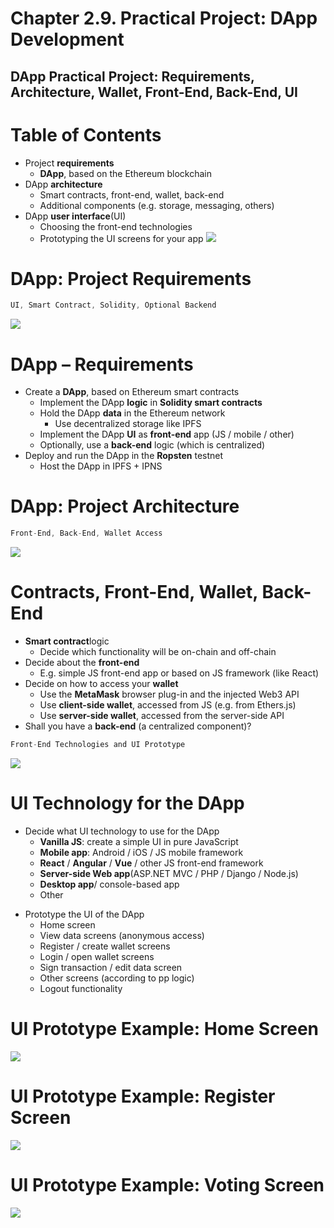 # Chapter 2.9. Practical Project: DApp Development

## DApp Practical Project: Requirements, Architecture, Wallet, Front-End, Back-End, UI
## 

# Table of Contents
- Project **requirements**
  - **DApp**, based on the Ethereum blockchain
- DApp **architecture**
  - Smart contracts, front-end, wallet, back-end
  - Additional components (e.g. storage, messaging, others)
- DApp **user interface**(UI)
  - Choosing the front-end technologies
  - Prototyping the UI screens for your app
![](/assets/practical-project-building-a-dapp-table-of-contents-01.png)


# DApp: Project Requirements

```cs
UI, Smart Contract, Solidity, Optional Backend
```

![](/assets/practical-project-building-a-dapp-dapp-project-requirements-01.png)


# DApp – Requirements
- Create a **DApp**, based on Ethereum smart contracts
  - Implement the DApp **logic** in **Solidity smart contracts**
  - Hold the DApp **data** in the Ethereum network
    - Use decentralized storage like IPFS
  - Implement the DApp **UI** as **front-end** app (JS / mobile / other)
  - Optionally, use a **back-end** logic (which is centralized)
- Deploy and run the DApp in the **Ropsten** testnet
  - Host the DApp in IPFS + IPNS


# DApp: Project Architecture

```cs
Front-End, Back-End, Wallet Access
```

![](/assets/practical-project-building-a-dapp-dapp-project-architecture-01.png)


# Contracts, Front-End, Wallet, Back-End 
- **Smart contract**logic
  - Decide which functionality will be on-chain and off-chain
- Decide about the **front-end**
  - E.g. simple JS front-end app or based on JS framework (like React)
- Decide on how to access your **wallet**
  - Use the **MetaMask** browser plug-in and the injected Web3 API
  - Use **client-side wallet**, accessed from JS (e.g. from Ethers.js)
  - Use **server-side wallet**, accessed from the server-side API
- Shall you have a **back-end** (a centralized component)?


<!-- # DApp: User Interface ( -->

```cs
Front-End Technologies and UI Prototype
```

![](/assets/practical-project-building-a-dapp-dapp-user-interface-ui-01.png)


# UI Technology for the DApp
- Decide what UI technology to use for the DApp
  - **Vanilla JS**: create a simple UI in pure JavaScript
  - **Mobile app**: Android / iOS / JS mobile framework
  - **React** / **Angular** / **Vue** / other JS front-end framework
  - **Server-side Web app**(ASP.NET MVC / PHP / Django / Node.js)
  - **Desktop app**/ console-based app
  - Other


<!-- # DApp User Interface ( -->
- Prototype the UI of the DApp
  - Home screen
  - View data screens (anonymous access)
  - Register / create wallet screens
  - Login / open wallet screens
  - Sign transaction / edit data screen
  - Other screens (according to pp logic)
  - Logout functionality


# UI Prototype Example: Home Screen
![](/assets/practical-project-building-a-dapp-ui-prototype-example-home-screen-01.png)


# UI Prototype Example: Register Screen
![](/assets/practical-project-building-a-dapp-ui-prototype-example-register-screen-01.png)


# UI Prototype Example: Voting Screen
![](/assets/practical-project-building-a-dapp-ui-prototype-example-voting-screen-01.png)
